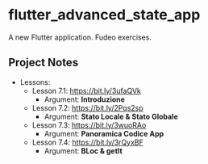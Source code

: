 # flutter_advanced_state_app

A new Flutter application. Fudeo exercises.

## Project Notes

- Lessons:
    - Lesson 7.1: https://bit.ly/3ufaQVk
        - Argument: **Introduzione**
    - Lesson 7.2: https://bit.ly/2Pqs2sp
        - Argument: **Stato Locale & Stato Globale**
    - Lesson 7.3: https://bit.ly/3wuoRAo
        - Argument: **Panoramica Codice App**
    - Lesson 7.4: https://bit.ly/3rQyxBF
        - Argument: **BLoc & getIt**
